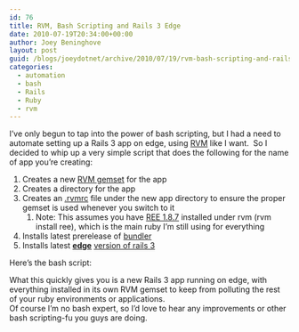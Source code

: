 ```yaml
---
id: 76
title: RVM, Bash Scripting and Rails 3 Edge
date: 2010-07-19T20:34:00+00:00
author: Joey Beninghove
layout: post
guid: /blogs/joeydotnet/archive/2010/07/19/rvm-bash-scripting-and-rails-3-edge.aspx
categories:
  - automation
  - bash
  - Rails
  - Ruby
  - rvm
---
```

I&#8217;ve only begun to tap into the power of bash scripting, but I had a need to automate setting up a Rails 3 app on edge, using [RVM](http://rvm.beginrescueend.com/) like I want. &nbsp;So I decided to whip up a very simple script that does the following for the name of app you&#8217;re creating:

  1. Creates a new [RVM gemset](http://rvm.beginrescueend.com/gemsets/basics/) for the app
  2. Creates a directory for the app
  3. Creates an [.rvmrc](http://rvm.beginrescueend.com/workflow/rvmrc/) file under the new app directory to ensure the proper gemset is used whenever you switch to it 
      1. Note: This assumes you have [REE 1.8.7](http://www.rubyenterpriseedition.com/) installed under rvm (rvm install ree), which is the main ruby I&#8217;m still using for everything
  4. Installs latest prerelease of [bundler](http://github.com/carlhuda/bundler)
  5. Installs latest **[edge](http://github.com/rails/rails)** [version of rails 3](http://github.com/rails/rails)

<div>
  Here&#8217;s the bash script:
</div></p> 

<div>
  What this quickly gives you is a new Rails 3 app running on edge, with everything installed in its own RVM gemset to keep from polluting the rest of your ruby environments or applications.
</div>

<div>
</div>

<div>
  Of course I&#8217;m no bash expert, so I&#8217;d love to hear any improvements or other bash scripting-fu you guys are doing.
</div>

&nbsp;